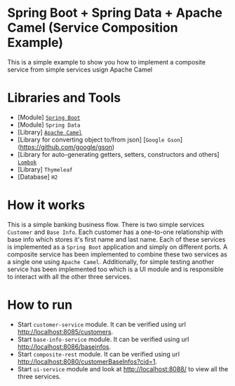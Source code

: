 # Spring Boot + Spring Data + Apache Camel (Service Composition Example)

This is a simple example to show you how to implement a composite service from simple services usign Apache Camel

# Libraries and Tools
* [Module] [`Spring Boot`](https://spring.io/projects/spring-boot)
* [Module] `Spring Data`
* [Library] [`Apache Camel`](https://camel.apache.org/)
* [Library for converting object to/from json] [`Google Gson`] (https://github.com/google/gson)
* [Library for auto-generating getters, setters, constructors and others] [`Lombok`](https://projectlombok.org/)
* [Library] `Thymeleaf`
* [Database] `H2`

# How it works
This is a simple banking business flow. There is two simple services `Customer` and `Base Info`. 
Each customer has a one-to-one relationship with base info which stores it's first name and last name.
Each of these services is implemented as a `Spring Boot` application and simply on different ports. 
A composite service has been implemented to combine these two services as a single one using `Apache Camel`.
Additionally, for simple testing another service has been implemented too which is a UI module and
is responsible to interact with all the other three services.

# How to run
* Start `customer-service` module. It can be verified using url [http://localhost:8085/customers](http://localhost:8085/customers).
* Start `base-info-service` module. It can be verified using url [http://localhost:8086/baseinfos](http://localhost:8086/baseinfos).
* Start `composite-rest` module. It can be verified using url [http://localhost:8080/customerBaseInfos?cid=1](http://localhost:8080/customerBaseInfos?cid=1).
* Start `ui-service` module and look at [http://localhost:8088/](http://localhost:8088/) to view all the three services.
